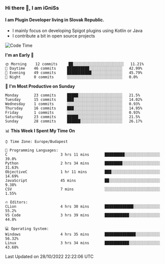 ### Hi there 👋, I am iGniSs

#### I am Plugin Developer living in Slovak Republic.
- I mainly focus on developing Spigot plugins using Kotlin or Java
- I contribute a bit in open source projects

<!--START_SECTION:waka-->
![Code Time](http://img.shields.io/badge/Code%20Time-943%20hrs%2038%20mins-blue)

**I'm an Early 🐤** 

```text
🌞 Morning    12 commits     ██░░░░░░░░░░░░░░░░░░░░░░░   11.21% 
🌆 Daytime    46 commits     ██████████░░░░░░░░░░░░░░░   42.99% 
🌃 Evening    49 commits     ███████████░░░░░░░░░░░░░░   45.79% 
🌙 Night      0 commits      ░░░░░░░░░░░░░░░░░░░░░░░░░   0.0%

```
📅 **I'm Most Productive on Sunday** 

```text
Monday       23 commits     █████░░░░░░░░░░░░░░░░░░░░   21.5% 
Tuesday      15 commits     ███░░░░░░░░░░░░░░░░░░░░░░   14.02% 
Wednesday    1 commits      ░░░░░░░░░░░░░░░░░░░░░░░░░   0.93% 
Thursday     16 commits     ███░░░░░░░░░░░░░░░░░░░░░░   14.95% 
Friday       1 commits      ░░░░░░░░░░░░░░░░░░░░░░░░░   0.93% 
Saturday     23 commits     █████░░░░░░░░░░░░░░░░░░░░   21.5% 
Sunday       28 commits     ██████░░░░░░░░░░░░░░░░░░░   26.17%

```


📊 **This Week I Spent My Time On** 

```text
⌚︎ Time Zone: Europe/Budapest

💬 Programming Languages: 
C                        3 hrs 11 mins       █████████░░░░░░░░░░░░░░░░   39.0% 
Python                   2 hrs 34 mins       ████████░░░░░░░░░░░░░░░░░   31.63% 
ObjectiveC               1 hr 11 mins        ███░░░░░░░░░░░░░░░░░░░░░░   14.69% 
JavaScript               45 mins             ██░░░░░░░░░░░░░░░░░░░░░░░   9.38% 
CSV                      7 mins              ░░░░░░░░░░░░░░░░░░░░░░░░░   1.55%

🔥 Editors: 
CLion                    4 hrs 30 mins       █████████████░░░░░░░░░░░░   55.2% 
VS Code                  3 hrs 39 mins       ███████████░░░░░░░░░░░░░░   44.8%

💻 Operating System: 
Windows                  4 hrs 35 mins       ██████████████░░░░░░░░░░░   56.32% 
Linux                    3 hrs 34 mins       ███████████░░░░░░░░░░░░░░   43.68%

```


 Last Updated on 28/10/2022 22:22:06 UTC
<!--END_SECTION:waka-->